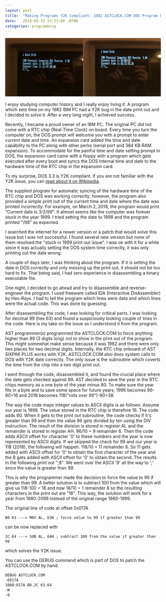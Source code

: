 ```yaml
---
layout: post
title:  "Making Programs Y2K Compliant: 1981 ASTCLOCK.COM DOS Program Disassembly"
date:   2018-03-23 23:23:00 -0700
categories: programming
---
```


![Before and after Y2K bug fix.](/assets/2018-03-23-making-programs-y2k-compliant/0.jpg)

I enjoy studying computer history and I really enjoy living it. A program which sets time on my 1982 IBM PC had a Y2K bug in the date print out and I decided to solve it. After a very long night, I achieved success.

Recently, I became a proud owner of an IBM PC. The original PC did not come with a RTC chip (Real-Time Clock) on board. Every time you turn the computer on, the DOS prompt will welcome you with a prompt to enter current date and time. An expansion card added the time and date capability to the PC along with other perks (serial port and 384 KB RAM expansion). To accommodate for the painful time and date setting prompt in DOS, the expansion card came with a floppy with a program which gets executed after every boot and syncs the DOS internal time and date to the hardware time of the RTC chip in the expansion card.

To my surprise, DOS 3.3 is Y2K compliant. If you are not familiar with the Y2K issue, you can [read about it on Wikipedia](https://en.wikipedia.org/wiki/Year_2000_problem).

The supplied program for automatic syncing of the hardware time of the RTC chip and DOS was working correctly; however, the program also provided a simple print out of the current time and date where the date was printed incorrectly. For example, on March 2, 2018, the program would print "Current date is 3/2/99". It almost seems like the computer was forever stuck in the year 1999. I tried setting the date to 1998 and the program printed "/98" as expected.

I searched the internet for a newer version or a patch that would solve this issue but I was not successful. I found several new version but none of them resolved the "stuck in 1999 print out issue". I was ok with it for a while since it was actually setting the DOS system time correctly, it was only printing out the date wrong.

A couple of days later, I was thinking about the program. If it is setting the date in DOS correctly and only messing up the print out, it should not be too hard to fix. That being said, I had zero experience in disassembling a binary executable file.

One night, I decided to go ahead and try to disassemble and reverse-engineer the program. I used freeware called IDA (Interactive DisAssembler) by Hex-Rays. I had to tell the program which lines were data and which lines were the actual code. This was done by guessing.

After disassembling the code, I was looking for critical parts. I was looking for decimal 99 (hex 63) and found a suspiciously looking couple of lines in the code. Here is my take on the issue as I understood it from the program.

AST programmer(s) programmed the ASTCLOCK.COM to force anything higher than 99 (3 digits long) not to show in the print out of the program. This might somewhat make sense because it was 1982 and there were only two places for two decimal digits. Internally, the RTC chip onboard of AST SIXPAK PLUS works with Y2K. ASTCLOCK.COM also does system calls to DOS with Y2K date correctly. The only issue is the subroutine which coverts the time from the chip into a two digit print out.

I went through the code, disassembled it, and found the crucial place where the date gets checked against 99. AST decided to save the year in the RTC chips memory as a one byte of the year minus 80. To make sure the year fits in a byte and to save some space for future years, 1996 becomes 96-80=16 and 2018 becomes 118("rolls over 99")-80=38.

The way the code maps integer values to ASCII digits is as follows. Assume our year is 1996. The value stored in the RTC chip is therefore 16. The code adds 80. When it gets to the print out subroutine, the code checks if it's greater than 99 and then the value 96 gets divided by ten using the DIV instruction. The result of the division is stored in register AL and the remainder is stored in register AH. 96/10 = 9 remainder 6. Then the code adds ASCII offset for character '0' to these numbers and the year is now represented by ASCII digits. If we skipped the check for 99 and our year is 118 (2018), the following will happen. 118/10 = 11 remainder 8. So 11 gets added with ASCII offset for '0' to obtain the first character of the year and the 8 gets added with ASCII offset for '0' to obtain the second. The results in the following print out ";8". We went over the ASCII '9' all the way to ';' since the value is greater than 99.

This is why the programmer made the decision to force the value to 99 if greater than 99. A better solution is to subtract 100 from the value which will give us 118-100 = 18 and now 18/10 = 1 remainder 8 so the resulting characters in the print out are "18". This way, the solution will work for a year from 1980-2099 instead of the original range 1980-1999.

The original line of code at offset 0x017A

```
B0 63 ---> MOV AL, 63H ; force value to 99 if greater than 99
```

can be now replaced with

```
2C 64 ---> SUB AL, 64H ; subtract 100 from the value if greater than 99
```

which solves the Y2K issue.

You can use the DEBUG command which is part of DOS to patch the ASTCLOCK.COM by hand.

```
DEBUG ASTCLOCK.COM
-E017A
1088:017A B0.2C 63.64
-W
-Q
```